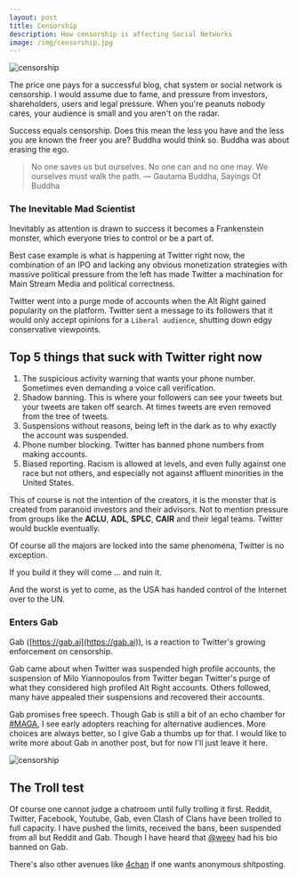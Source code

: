 ```yaml
---
layout: post
title: Censorship
description: How censorship is affecting Social Networks
image: /img/censorship.jpg
---
```


![censorship]({{site.url}}/img/censorship.jpg)

The price one pays for a successful blog, chat system or social network is censorship. I would assume due to fame, and pressure from investors, shareholders, users and legal pressure. When you're peanuts nobody cares, your audience is small and you aren't on the radar.

Success equals censorship. Does this mean the less you have and the less you are known the freer you are? Buddha would think so. Buddha was about erasing the ego.

> No one saves us but ourselves. No one can and no one may. We ourselves must walk the path.
― Gautama Buddha, Sayings Of Buddha

### The Inevitable Mad Scientist

Inevitably as attention is drawn to success it becomes a Frankenstein monster, which everyone tries to control or be a part of.

Best case example is what is happening at Twitter right now, the combination of an IPO and lacking any obvious monetization strategies with massive political pressure from the left has made Twitter a machination for Main Stream Media and political correctness.

Twitter went into a purge mode of accounts when the Alt Right gained popularity on the platform. Twitter sent a message to its followers that it would only accept opinions for a `Liberal audience`, shutting down edgy conservative viewpoints.

## Top 5 things that suck with Twitter right now

1. The suspicious activity warning that wants your phone number. Sometimes even demanding a voice call verification.
2. Shadow banning. This is where your followers can see your tweets but your tweets are taken off search. At times tweets are even removed from the tree of tweets.
3. Suspensions without reasons, being left in the dark as to why exactly the account was suspended.
4. Phone number blocking. Twitter has banned phone numbers from making accounts.
5. Biased reporting. Racism is allowed at levels, and even fully against one race but not others, and especially not against affluent minorities in the United States.

This of course is not the intention of the creators, it is the monster that is created from paranoid investors and their advisors. Not to mention pressure from groups like the **ACLU**, **ADL**, **SPLC**, **CAIR** and their legal teams. Twitter would buckle eventually.

Of course all the majors are locked into the same phenomena, Twitter is no exception.

<div class="message">If you build it they will come ... and ruin it.
</div>

And the worst is yet to come, as the USA has handed control of the Internet over to the UN.

### Enters Gab

Gab ([https://gab.ai](https://gab.ai)), is a reaction to Twitter's growing enforcement on censorship.

Gab came about when Twitter was suspended high profile accounts, the suspension of Milo Yiannopoulos from Twitter began Twitter's purge of what they considered high profiled Alt Right accounts. Others followed, many have appealed their suspensions and recovered their accounts.

Gab promises free speech. Though Gab is still a bit of an echo chamber for [#MAGA](https://en.wikipedia.org/wiki/Maga), I see early adopters reaching for alternative audiences. More choices are always better, so I give Gab a thumbs up for that. I would like to write more about Gab in another post, but for now I'll just leave it here.

![censorship]({{site.url}}/img/troll.jpg)

## The Troll test

Of course one cannot judge a chatroom until fully trolling it first. Reddit, Twitter, Facebook, Youtube, Gab, even Clash of Clans have been trolled to full capacity. I have pushed the limits, received the bans, been suspended from all but Reddit and Gab. Though I have heard that [@weev](https://gab.ai/weev) had his bio banned on Gab.

There's also other avenues like [4chan](http://www.4chan.org/) if one wants anonymous shitposting.
